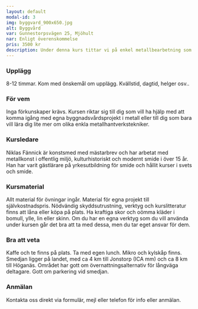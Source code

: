 ```yaml
---
layout: default
modal-id: 3
img: byggvard_900x650.jpg
alt: Byggvård
var: Gunnestorpsvägen 25, Mjöhult
nar: Enligt överenskommelse
pris: 3500 kr
description: Under denna kurs tittar vi på enkel metallbearbetning som du kan ha användning för om du renoverar fönster eller håller på med annan byggnadsvård och behöver komplettera med tidstypiska detaljer. Vi provar olika kallbearbetningsmetoder som du kan ha nytta av i ditt arbete, så som filning, mejsling, nitning och hålslagning samt enklare varmbearbetning. Materialkännedom och ytbehandling ingår. Meddela gärna kursledaren om det är nåt särkilt du önskar gå igenom.
---
```


### Upplägg

8-12 timmar. Kom med önskemål om upplägg. Kvällstid, dagtid, helger osv..

### För vem

Inga förkunskaper krävs. Kursen riktar sig till dig som vill ha hjälp med att komma igång med egna byggnadsvårdsprojekt i metall eller till dig som bara vill lära dig lite mer om olika enkla metallhantverkstekniker.

### Kursledare

Niklas Fännick är konstsmed med mästarbrev och har arbetat med metallkonst i offentlig miljö, kulturhistoriskt och modernt smide i över 15 år. Han har varit gästlärare på yrkesutbildning för smide och hållit kurser i svets och smide.

### Kursmaterial

Allt material för övningar ingår. Material för egna projekt till självkostnadspris. Nödvändig skyddsutrustning, verktyg och kurslitteratur finns att låna eller köpa på plats. Ha kraftiga skor och oömma kläder i bomull, ylle, lin eller skinn.
Om du har en egna verktyg som du vill använda under kursen går det bra att ta med dessa, men du tar eget ansvar för dem.

### Bra att veta

Kaffe och te finns på plats. Ta med egen lunch. Mikro och kylskåp finns. Smedjan ligger på landet, med ca 4 km till Jonstorp (ICA mm) och ca 8 km till Höganäs. Området har gott om övernattningsalternativ för långväga deltagare. Gott om parkering vid smedjan.

### Anmälan
Kontakta oss direkt via formulär, mejl eller telefon för info eller anmälan.

